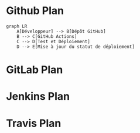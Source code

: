 # Github Plan

```mermaid
graph LR
    A[Développeur] --> B[Dépôt GitHub]
    B --> C[GitHub Actions]
    C --> D[Test et Déploiement]
    D --> E[Mise à jour du statut de déploiement]
```

# GitLab Plan

# Jenkins Plan

# Travis Plan